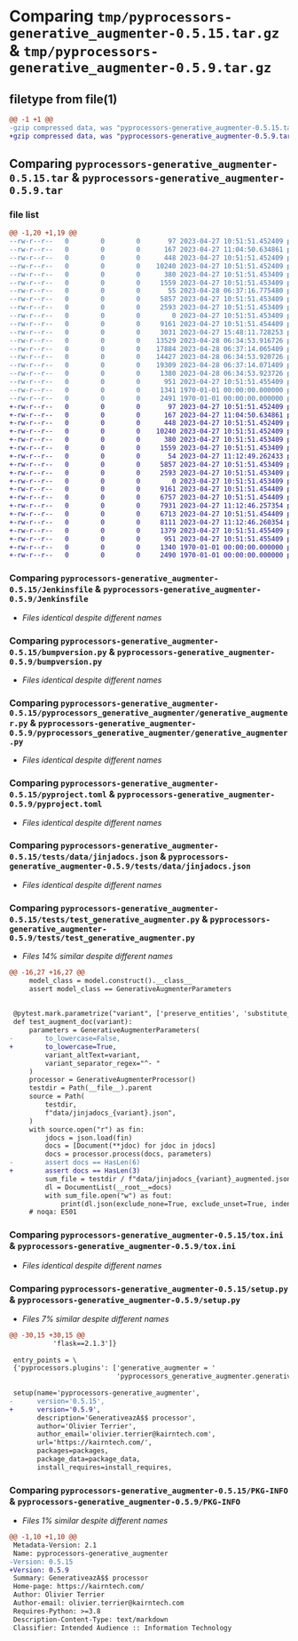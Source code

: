 # Comparing `tmp/pyprocessors-generative_augmenter-0.5.15.tar.gz` & `tmp/pyprocessors-generative_augmenter-0.5.9.tar.gz`

## filetype from file(1)

```diff
@@ -1 +1 @@
-gzip compressed data, was "pyprocessors-generative_augmenter-0.5.15.tar", last modified: Fri Apr 28 06:37:18 2023, max compression
+gzip compressed data, was "pyprocessors-generative_augmenter-0.5.9.tar", last modified: Thu Apr 27 11:12:50 2023, max compression
```

## Comparing `pyprocessors-generative_augmenter-0.5.15.tar` & `pyprocessors-generative_augmenter-0.5.9.tar`

### file list

```diff
@@ -1,20 +1,19 @@
--rw-r--r--   0        0        0       97 2023-04-27 10:51:51.452409 pyprocessors-generative_augmenter-0.5.15/.dockerignore
--rw-r--r--   0        0        0      167 2023-04-27 11:04:50.634861 pyprocessors-generative_augmenter-0.5.15/.gitignore
--rw-r--r--   0        0        0      448 2023-04-27 10:51:51.452409 pyprocessors-generative_augmenter-0.5.15/Dockerfile
--rw-r--r--   0        0        0    10240 2023-04-27 10:51:51.452409 pyprocessors-generative_augmenter-0.5.15/Jenkinsfile
--rw-r--r--   0        0        0      380 2023-04-27 10:51:51.453409 pyprocessors-generative_augmenter-0.5.15/README.md
--rw-r--r--   0        0        0     1559 2023-04-27 10:51:51.453409 pyprocessors-generative_augmenter-0.5.15/bumpversion.py
--rw-r--r--   0        0        0       55 2023-04-28 06:37:16.775480 pyprocessors-generative_augmenter-0.5.15/pyprocessors_generative_augmenter/__init__.py
--rw-r--r--   0        0        0     5857 2023-04-27 10:51:51.453409 pyprocessors-generative_augmenter-0.5.15/pyprocessors_generative_augmenter/generative_augmenter.py
--rw-r--r--   0        0        0     2593 2023-04-27 10:51:51.453409 pyprocessors-generative_augmenter-0.5.15/pyproject.toml
--rw-r--r--   0        0        0        0 2023-04-27 10:51:51.453409 pyprocessors-generative_augmenter-0.5.15/tests/__init__.py
--rw-r--r--   0        0        0     9161 2023-04-27 10:51:51.454409 pyprocessors-generative_augmenter-0.5.15/tests/data/jinjadocs.json
--rw-r--r--   0        0        0     3031 2023-04-27 15:48:11.728253 pyprocessors-generative_augmenter-0.5.15/tests/data/jinjadocs_en.json
--rw-r--r--   0        0        0    13529 2023-04-28 06:34:53.916726 pyprocessors-generative_augmenter-0.5.15/tests/data/jinjadocs_preserve_entities.json
--rw-r--r--   0        0        0    17884 2023-04-28 06:37:14.065409 pyprocessors-generative_augmenter-0.5.15/tests/data/jinjadocs_preserve_entities_augmented.json
--rw-r--r--   0        0        0    14427 2023-04-28 06:34:53.920726 pyprocessors-generative_augmenter-0.5.15/tests/data/jinjadocs_substitute_entities.json
--rw-r--r--   0        0        0    19309 2023-04-28 06:37:14.071409 pyprocessors-generative_augmenter-0.5.15/tests/data/jinjadocs_substitute_entities_augmented.json
--rw-r--r--   0        0        0     1380 2023-04-28 06:34:53.923726 pyprocessors-generative_augmenter-0.5.15/tests/test_generative_augmenter.py
--rw-r--r--   0        0        0      951 2023-04-27 10:51:51.455409 pyprocessors-generative_augmenter-0.5.15/tox.ini
--rw-r--r--   0        0        0     1341 1970-01-01 00:00:00.000000 pyprocessors-generative_augmenter-0.5.15/setup.py
--rw-r--r--   0        0        0     2491 1970-01-01 00:00:00.000000 pyprocessors-generative_augmenter-0.5.15/PKG-INFO
+-rw-r--r--   0        0        0       97 2023-04-27 10:51:51.452409 pyprocessors-generative_augmenter-0.5.9/.dockerignore
+-rw-r--r--   0        0        0      167 2023-04-27 11:04:50.634861 pyprocessors-generative_augmenter-0.5.9/.gitignore
+-rw-r--r--   0        0        0      448 2023-04-27 10:51:51.452409 pyprocessors-generative_augmenter-0.5.9/Dockerfile
+-rw-r--r--   0        0        0    10240 2023-04-27 10:51:51.452409 pyprocessors-generative_augmenter-0.5.9/Jenkinsfile
+-rw-r--r--   0        0        0      380 2023-04-27 10:51:51.453409 pyprocessors-generative_augmenter-0.5.9/README.md
+-rw-r--r--   0        0        0     1559 2023-04-27 10:51:51.453409 pyprocessors-generative_augmenter-0.5.9/bumpversion.py
+-rw-r--r--   0        0        0       54 2023-04-27 11:12:49.262433 pyprocessors-generative_augmenter-0.5.9/pyprocessors_generative_augmenter/__init__.py
+-rw-r--r--   0        0        0     5857 2023-04-27 10:51:51.453409 pyprocessors-generative_augmenter-0.5.9/pyprocessors_generative_augmenter/generative_augmenter.py
+-rw-r--r--   0        0        0     2593 2023-04-27 10:51:51.453409 pyprocessors-generative_augmenter-0.5.9/pyproject.toml
+-rw-r--r--   0        0        0        0 2023-04-27 10:51:51.453409 pyprocessors-generative_augmenter-0.5.9/tests/__init__.py
+-rw-r--r--   0        0        0     9161 2023-04-27 10:51:51.454409 pyprocessors-generative_augmenter-0.5.9/tests/data/jinjadocs.json
+-rw-r--r--   0        0        0     6757 2023-04-27 10:51:51.454409 pyprocessors-generative_augmenter-0.5.9/tests/data/jinjadocs_preserve_entities.json
+-rw-r--r--   0        0        0     7931 2023-04-27 11:12:46.257354 pyprocessors-generative_augmenter-0.5.9/tests/data/jinjadocs_preserve_entities_augmented.json
+-rw-r--r--   0        0        0     6713 2023-04-27 10:51:51.454409 pyprocessors-generative_augmenter-0.5.9/tests/data/jinjadocs_substitute_entities.json
+-rw-r--r--   0        0        0     8111 2023-04-27 11:12:46.260354 pyprocessors-generative_augmenter-0.5.9/tests/data/jinjadocs_substitute_entities_augmented.json
+-rw-r--r--   0        0        0     1379 2023-04-27 10:51:51.455409 pyprocessors-generative_augmenter-0.5.9/tests/test_generative_augmenter.py
+-rw-r--r--   0        0        0      951 2023-04-27 10:51:51.455409 pyprocessors-generative_augmenter-0.5.9/tox.ini
+-rw-r--r--   0        0        0     1340 1970-01-01 00:00:00.000000 pyprocessors-generative_augmenter-0.5.9/setup.py
+-rw-r--r--   0        0        0     2490 1970-01-01 00:00:00.000000 pyprocessors-generative_augmenter-0.5.9/PKG-INFO
```

### Comparing `pyprocessors-generative_augmenter-0.5.15/Jenkinsfile` & `pyprocessors-generative_augmenter-0.5.9/Jenkinsfile`

 * *Files identical despite different names*

### Comparing `pyprocessors-generative_augmenter-0.5.15/bumpversion.py` & `pyprocessors-generative_augmenter-0.5.9/bumpversion.py`

 * *Files identical despite different names*

### Comparing `pyprocessors-generative_augmenter-0.5.15/pyprocessors_generative_augmenter/generative_augmenter.py` & `pyprocessors-generative_augmenter-0.5.9/pyprocessors_generative_augmenter/generative_augmenter.py`

 * *Files identical despite different names*

### Comparing `pyprocessors-generative_augmenter-0.5.15/pyproject.toml` & `pyprocessors-generative_augmenter-0.5.9/pyproject.toml`

 * *Files identical despite different names*

### Comparing `pyprocessors-generative_augmenter-0.5.15/tests/data/jinjadocs.json` & `pyprocessors-generative_augmenter-0.5.9/tests/data/jinjadocs.json`

 * *Files identical despite different names*

### Comparing `pyprocessors-generative_augmenter-0.5.15/tests/test_generative_augmenter.py` & `pyprocessors-generative_augmenter-0.5.9/tests/test_generative_augmenter.py`

 * *Files 14% similar despite different names*

```diff
@@ -16,27 +16,27 @@
     model_class = model.construct().__class__
     assert model_class == GenerativeAugmenterParameters
 
 
 @pytest.mark.parametrize("variant", ['preserve_entities', 'substitute_entities'])
 def test_augment_doc(variant):
     parameters = GenerativeAugmenterParameters(
-        to_lowercase=False,
+        to_lowercase=True,
         variant_altText=variant,
         variant_separator_regex="^- "
     )
     processor = GenerativeAugmenterProcessor()
     testdir = Path(__file__).parent
     source = Path(
         testdir,
         f"data/jinjadocs_{variant}.json",
     )
     with source.open("r") as fin:
         jdocs = json.load(fin)
         docs = [Document(**jdoc) for jdoc in jdocs]
         docs = processor.process(docs, parameters)
-        assert docs == HasLen(6)
+        assert docs == HasLen(3)
         sum_file = testdir / f"data/jinjadocs_{variant}_augmented.json"
         dl = DocumentList(__root__=docs)
         with sum_file.open("w") as fout:
             print(dl.json(exclude_none=True, exclude_unset=True, indent=2), file=fout)
     # noqa: E501
```

### Comparing `pyprocessors-generative_augmenter-0.5.15/tox.ini` & `pyprocessors-generative_augmenter-0.5.9/tox.ini`

 * *Files identical despite different names*

### Comparing `pyprocessors-generative_augmenter-0.5.15/setup.py` & `pyprocessors-generative_augmenter-0.5.9/setup.py`

 * *Files 7% similar despite different names*

```diff
@@ -30,15 +30,15 @@
           'flask==2.1.3']}
 
 entry_points = \
 {'pyprocessors.plugins': ['generative_augmenter = '
                           'pyprocessors_generative_augmenter.generative_augmenter:GenerativeAugmenterProcessor']}
 
 setup(name='pyprocessors-generative_augmenter',
-      version='0.5.15',
+      version='0.5.9',
       description='GenerativeazA$$ processor',
       author='Olivier Terrier',
       author_email='olivier.terrier@kairntech.com',
       url='https://kairntech.com/',
       packages=packages,
       package_data=package_data,
       install_requires=install_requires,
```

### Comparing `pyprocessors-generative_augmenter-0.5.15/PKG-INFO` & `pyprocessors-generative_augmenter-0.5.9/PKG-INFO`

 * *Files 1% similar despite different names*

```diff
@@ -1,10 +1,10 @@
 Metadata-Version: 2.1
 Name: pyprocessors-generative_augmenter
-Version: 0.5.15
+Version: 0.5.9
 Summary: GenerativeazA$$ processor
 Home-page: https://kairntech.com/
 Author: Olivier Terrier
 Author-email: olivier.terrier@kairntech.com
 Requires-Python: >=3.8
 Description-Content-Type: text/markdown
 Classifier: Intended Audience :: Information Technology
```

